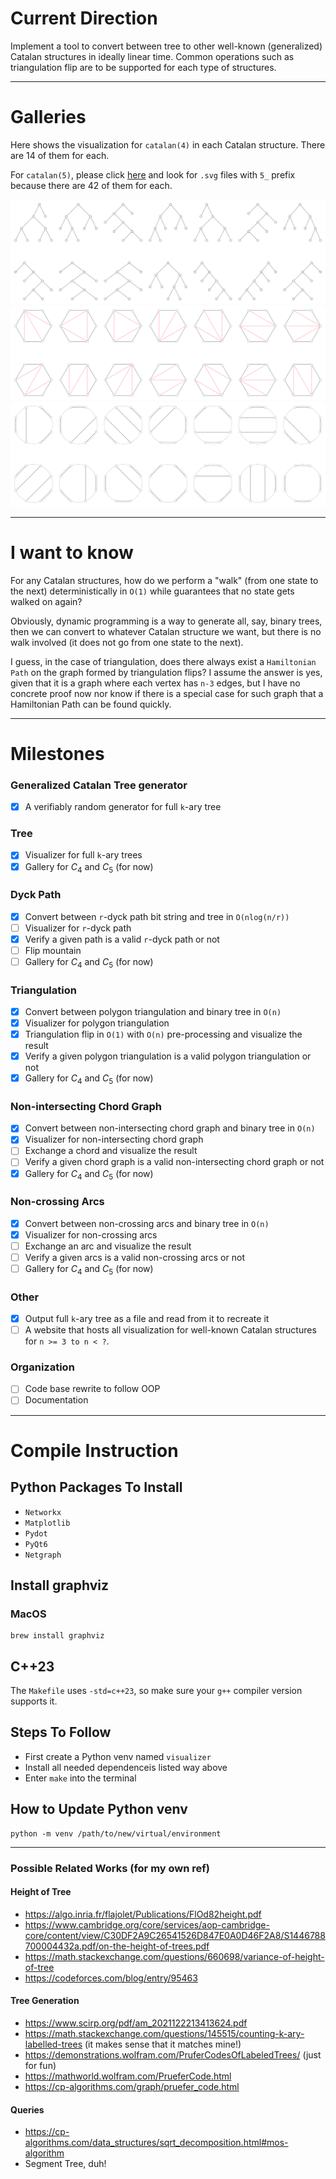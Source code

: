 # Current Direction
Implement a tool to convert between tree to other well-known (generalized) Catalan structures in ideally linear time. Common operations such as triangulation flip are to be supported for each type of structures.

---
# Galleries
Here shows the visualization for `catalan(4)` in each Catalan structure. There are 14 of them for each. 

For `catalan(5)`, please click [here](galleries) and look for `.svg` files with `5_` prefix because there are 42 of them for each.

![](galleries/tree.svg)
![](galleries/poly.svg)
![](galleries/chords.svg)

---
# I want to know
For any Catalan structures, how do we perform a "walk" (from one state to the next) deterministically in `O(1)` while guarantees that no state gets walked on again?

Obviously, dynamic programming is a way to generate all, say, binary trees, then we can convert to whatever Catalan structure we want, but there is no walk involved (it does not go from one state to the next).

I guess, in the case of triangulation, does there always exist a `Hamiltonian Path` on the graph formed by triangulation flips? I assume the answer is yes, given that it is a graph where each vertex has `n-3` edges, but I have no concrete proof now nor know if there is a special case for such graph that a Hamiltonian Path can be found quickly.

---
# Milestones
### Generalized Catalan Tree generator
- [x] A verifiably random generator for full `k`-ary tree

### Tree
- [x] Visualizer for full `k`-ary trees
- [x] Gallery for $C_4$ and $C_5$ (for now)

### Dyck Path
- [x] Convert between `r`-dyck path bit string and tree in `O(nlog(n/r))`
- [ ] Visualizer for `r`-dyck path
- [x] Verify a given path is a valid `r`-dyck path or not
- [ ] Flip mountain
- [ ] Gallery for $C_4$ and $C_5$ (for now)

### Triangulation
- [x] Convert between polygon triangulation and binary tree in `O(n)`
- [x] Visualizer for polygon triangulation
- [x] Triangulation flip in `O(1)` with `O(n)` pre-processing and visualize the result
- [x] Verify a given polygon triangulation is a valid polygon triangulation or not
- [x] Gallery for $C_4$ and $C_5$ (for now)

### Non-intersecting Chord Graph
- [x] Convert between non-intersecting chord graph and binary tree in `O(n)`
- [x] Visualizer for non-intersecting chord graph
- [ ] Exchange a chord and visualize the result
- [ ] Verify a given chord graph is a valid non-intersecting chord graph or not
- [x] Gallery for $C_4$ and $C_5$ (for now)

### Non-crossing Arcs
- [x] Convert between non-crossing arcs and binary tree in `O(n)`
- [x] Visualizer for non-crossing arcs 
- [ ] Exchange an arc and visualize the result
- [ ] Verify a given arcs is a valid non-crossing arcs or not
- [ ] Gallery for $C_4$ and $C_5$ (for now)

### Other
- [x] Output full `k`-ary tree as a file and read from it to recreate it
- [ ] A website that hosts all visualization for well-known Catalan structures for `n >= 3 to n < ?`.

### Organization
- [ ] Code base rewrite to follow OOP
- [ ] Documentation

---
# Compile Instruction
## Python Packages To Install
- `Networkx`
- `Matplotlib`
- `Pydot`
- `PyQt6`
- `Netgraph`

## Install graphviz
### MacOS
```
brew install graphviz
```

## C++23
The `Makefile` uses `-std=c++23`, so make sure your `g++` compiler version supports it.

## Steps To Follow
- First create a Python venv named `visualizer` 
- Install all needed dependenceis listed way above
- Enter `make` into the terminal

## How to Update Python venv
```
python -m venv /path/to/new/virtual/environment
```

----
### Possible Related Works (for my own ref)
#### Height of Tree
- https://algo.inria.fr/flajolet/Publications/FlOd82height.pdf
- https://www.cambridge.org/core/services/aop-cambridge-core/content/view/C30DF2A9C26541526D847E0A0D46F2A8/S1446788700004432a.pdf/on-the-height-of-trees.pdf
- https://math.stackexchange.com/questions/660698/variance-of-height-of-tree
- https://codeforces.com/blog/entry/95463
#### Tree Generation
- https://www.scirp.org/pdf/am_2021122213413624.pdf
- https://math.stackexchange.com/questions/145515/counting-k-ary-labelled-trees (it makes sense that it matches mine!)
- https://demonstrations.wolfram.com/PruferCodesOfLabeledTrees/ (just for fun)
- https://mathworld.wolfram.com/PrueferCode.html
- https://cp-algorithms.com/graph/pruefer_code.html
#### Queries
- https://cp-algorithms.com/data_structures/sqrt_decomposition.html#mos-algorithm
- Segment Tree, duh!
